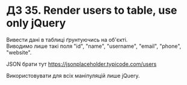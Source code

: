 # ДЗ 35. Render users to table, use only jQuery

Вивести дані в таблиці ґрунтуючись на об'єкті.  
Виводимо лише такі поля "id", "name", "username", "email", "phone", "website". 

JSON брати тут https://jsonplaceholder.typicode.com/users

Використовувати для всіх маніпуляцій лише jQuery.

